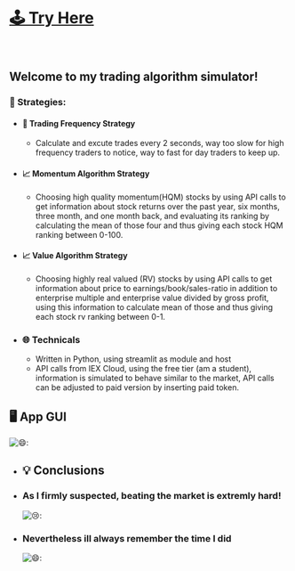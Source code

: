 
<a href="https://share.streamlit.io/nirjacob/botofwallstreet/main.py" target='_blank' > <h1> :joystick: Try Here </h1></a>
<br>
## Welcome to my trading algorithm simulator!
### :notebook: Strategies:
- #### :electric_plug: Trading Frequency Strategy
  - Calculate and excute trades every 2 seconds, way too slow for high frequency traders to notice, way to fast for day traders to keep up.
- #### :chart_with_upwards_trend: Momentum Algorithm Strategy
  - Choosing high quality momentum(HQM) stocks by using API calls to get information about stock returns over the past year, six months, three month, and one month back, and evaluating its ranking by calculating the mean of those four and thus giving each stock HQM ranking between 0-100.

- #### :chart_with_upwards_trend: Value Algorithm Strategy
  - Choosing highly real valued (RV) stocks by using API calls to get information about price to earnings/book/sales-ratio in addition to enterprise multiple and enterprise value divided by gross profit, using this information to calculate mean of those and thus giving each stock rv ranking between 0-1.

- ### :globe_with_meridians: Technicals
  - Written in Python, using streamlit as module and host 
  - API calls from IEX Cloud, using the free tier (am a student), information is simulated to behave similar to the market, API calls can be adjusted to paid version by inserting paid token.
## :desktop_computer:	 App GUI
 ![😄:](https://github.com/nirjacob/BotOfWallStreet/blob/master/images/none.jpg)

- ## :bulb: Conclusions
- ### As I firmly suspected, beating the market is extremly hard!
  ![😢:](https://github.com/nirjacob/BotOfWallStreet/blob/master/images/lose.jpg)
- ### Nevertheless ill always remember the time I did
  ![😄:](https://github.com/nirjacob/BotOfWallStreet/blob/master/images/win.jpg)

 
 
